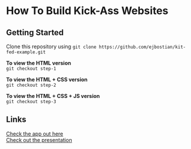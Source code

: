 # How To Build Kick-Ass Websites

## Getting Started
Clone this repository using `git clone https://github.com/ejbostian/kit-fed-example.git`

**To view the HTML version** <br />
`git checkout step-1`

**To view the HTML + CSS version** <br />
`git checkout step-2`

**To view the HTML + CSS + JS version** <br />
`git checkout step-3` <br />

## Links

[Check the app out here](https://ejbostian.github.io/how-to-become-a-web-developer-example/) <br />
[Check out the presentation]( https://ejbostian.github.io/how-to-become-a-web-developer/) <br />
